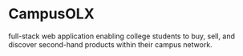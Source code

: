 # CampusOLX
 full-stack web application enabling college students to buy, sell, and discover second-hand products within their campus network.
